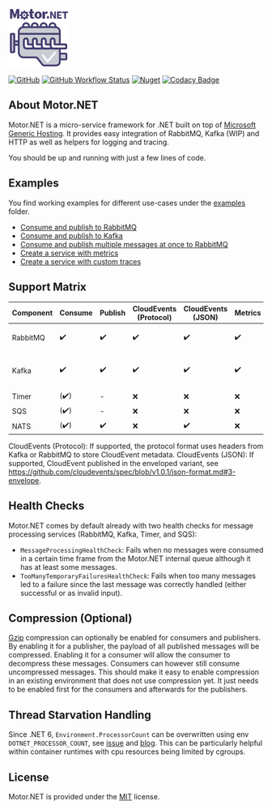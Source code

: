 ![Motor.NET Logo](./rsc/Icon_Motor_NET_128_Typo.png "Motor.NET - Drives your microservices")

[![GitHub](https://img.shields.io/github/license/GDATASoftwareAG/motornet)](https://raw.githubusercontent.com/GDATASoftwareAG/motornet/master/LICENSE)
[![GitHub Workflow Status](https://img.shields.io/github/workflow/status/GDATASoftwareAG/motornet/.NET%20Core)](https://github.com/GDATASoftwareAG/motornet/actions)
[![Nuget](https://img.shields.io/nuget/v/Motor.Extensions.Hosting)](https://www.nuget.org/packages/Motor.Extensions.Hosting/)
[![Codacy Badge](https://app.codacy.com/project/badge/Grade/f74a6fde2c2d490bb60f42590d554e1c)](https://www.codacy.com/gh/GDATASoftwareAG/motornet/dashboard?utm_source=github.com&amp;utm_medium=referral&amp;utm_content=GDATASoftwareAG/motornet&amp;utm_campaign=Badge_Grade)

## About Motor.NET

Motor.NET is a micro-service framework for .NET built on top of [Microsoft Generic Hosting](https://docs.microsoft.com/en-us/aspnet/core/fundamentals/host/generic-host?view=aspnetcore-3.1).
It provides easy integration of RabbitMQ, Kafka (WIP) and HTTP as well as helpers for logging and tracing.

You should be up and running with just a few lines of code.

## Examples

You find working examples for different use-cases under the [examples](./examples) folder.

- [Consume and publish to RabbitMQ](./examples/ConsumeAndPublishWithRabbitMQ)
- [Consume and publish to Kafka](./examples/ConsumeAndPublishWithKafka)
- [Consume and publish multiple messages at once to RabbitMQ](./examples/ConsumeAndMultiOutputPublishWithRabbitMQ)
- [Create a service with metrics](./examples/MetricsExample)
- [Create a service with custom traces](./examples/OpenTelemetryExample)

## Support Matrix

| Component | Consume              | Publish              | CloudEvents (Protocol) | CloudEvents (JSON) | Metrics            | Compression        | Custom                          |
|-----------|----------------------|----------------------|------------------------|--------------------|--------------------|--------------------|---------------------------------|
| RabbitMQ  | :heavy_check_mark:   | :heavy_check_mark:   | :heavy_check_mark:     | :heavy_check_mark: | :heavy_check_mark: | :heavy_check_mark: | priority, dynamic routing       |
| Kafka     | :heavy_check_mark:   | :heavy_check_mark:   | :heavy_check_mark:     | :heavy_check_mark: | :heavy_check_mark: | :heavy_check_mark: | partitioning key, dynamic topic |
| Timer     | (:heavy_check_mark:) | -                    | :x:                    | :x:                | :x:                | :x:                |                                 |
| SQS       | (:heavy_check_mark:) | -                    | :x:                    | :x:                | :x:                | :x:                |                                 |
| NATS      | (:heavy_check_mark:) | :heavy_check_mark:   | :x:                    | :heavy_check_mark: | :x:                | :x:                |                                 |

CloudEvents (Protocol): If supported, the protocol format uses headers from Kafka or RabbitMQ to store CloudEvent metadata.
CloudEvents (JSON): If supported, CloudEvent published in the enveloped variant, see https://github.com/cloudevents/spec/blob/v1.0.1/json-format.md#3-envelope. 

## Health Checks

Motor.NET comes by default already with two health checks for message processing services (RabbitMQ, Kafka, Timer, and SQS):

- `MessageProcessingHealthCheck`: Fails when no messages were consumed in a certain time frame from the Motor.NET internal queue although it has at least some messages.
- `TooManyTemporaryFailuresHealthCheck`: Fails when too many messages led to a failure since the last message was correctly handled (either successful or as invalid input).

## Compression (Optional)

[Gzip][gzip] compression can optionally be enabled for consumers and publishers. By enabling it for a publisher, the payload of
all published messages will be compressed. Enabling it for a consumer will allow the consumer to decompress these
messages. Consumers can however still consume uncompressed messages. This should make it easy to enable compression in
an existing environment that does not use compression yet. It just needs to be enabled first for the consumers and
afterwards for the publishers.

## Thread Starvation Handling

Since .NET 6, `Environment.ProcessorCount` can be overwritten using env `DOTNET_PROCESSOR_COUNT`, see [issue](https://github.com/dotnet/runtime/issues/48094) and [blog](https://devblogs.microsoft.com/dotnet/announcing-net-6/#optimizing-scaling). This can be particularly helpful within container runtimes with cpu resources being limited by cgroups.

## License

Motor.NET is provided under the [MIT](./LICENSE) license.

[gzip]: https://www.gnu.org/software/gzip/
